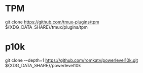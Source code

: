 # TPM
git clone https://github.com/tmux-plugins/tpm ${XDG_DATA_SHARE}/tmux/plugins/tpm

# p10k
git clone --depth=1 https://github.com/romkatv/powerlevel10k.git ${XDG_DATA_SHARE}/powerlevel10k
